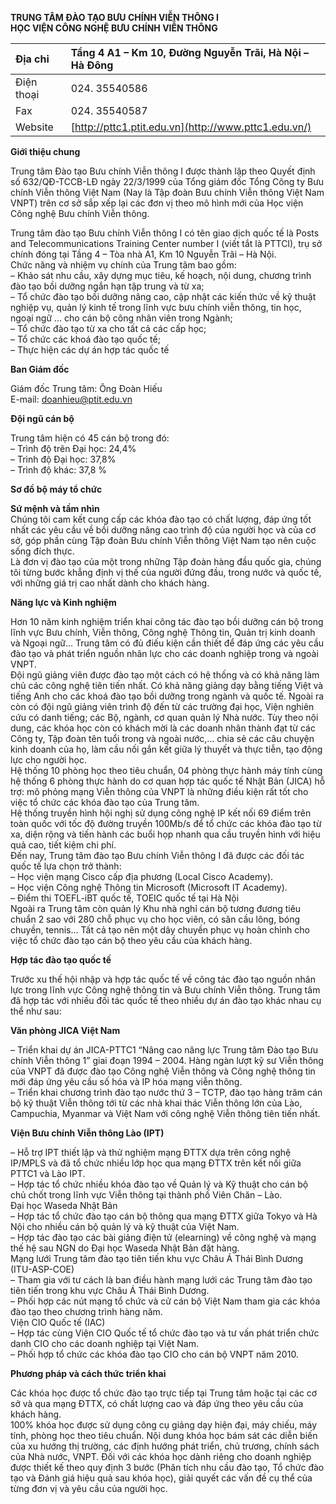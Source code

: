 **TRUNG TÂM ĐÀO TẠO BƯU CHÍNH VIỄN THÔNG I**  
**HỌC VIỆN CÔNG NGHỆ BƯU CHÍNH VIỄN THÔNG**

| Địa chỉ |  Tầng 4 A1 – Km 10, Đường Nguyễn Trãi, Hà Nội – Hà Đông |
| :---- | :---- |
| Điện thoại |   024\. 35540586 |
| Fax |  024\. 35540587 |
| Website |  [http://pttc1.ptit.edu.vn](http://www.pttc1.edu.vn/) |

**Giới thiệu chung**

Trung tâm Đào tạo Bưu chính Viễn thông I được thành lập theo Quyết định số 632/QĐ-TCCB-LĐ ngày 22/3/1999 của Tổng giám đốc Tổng Công ty Bưu chính Viễn thông Việt Nam (Nay là Tập đoàn Bưu chính Viễn thông Việt Nam VNPT) trên cơ sở sắp xếp lại các đơn vị theo mô hình mới của Học viện Công nghệ Bưu chính Viễn thông.

Trung tâm đào tạo Bưu chính Viễn thông I có tên giao dịch quốc tế là Posts and Telecommunications Training Center number I (viết tắt là PTTCI), trụ sở chính đóng tại Tầng 4 – Tòa nhà A1, Km 10 Nguyễn Trãi – Hà Nội.  
Chức năng và nhiệm vụ chính của Trung tâm bao gồm:  
– Khảo sát nhu cầu, xây dựng mục tiêu, kế hoạch, nội dung, chương trình đào tạo bồi dưỡng ngắn hạn tập trung và từ xa;  
– Tổ chức đào tạo bồi dưỡng nâng cao, cập nhật các kiến thức về kỹ thuật nghiệp vụ, quản lý kinh tế trong lĩnh vực bưu chính viễn thông, tin học, ngoại ngữ … cho cán bộ công nhân viên trong Ngành;  
– Tổ chức đào tạo từ xa cho tất cả các cấp học;  
– Tổ chức các khoá đào tạo quốc tế;  
– Thực hiện các dự án hợp tác quốc tế

**Ban Giám đốc**

Giám đốc Trung tâm: Ông Đoàn Hiếu  
E-mail: doanhieu@ptit.edu.vn

**Đội ngũ cán bộ**

Trung tâm hiện có 45 cán bộ trong đó:  
– Trình độ trên Đại học: 24,4%  
– Trình độ Đại học: 37,8%  
– Trình độ khác: 37,8 %

**Sơ đồ bộ máy tổ chức**

**Sứ mệnh và tầm nhìn**  
Chúng tôi cam kết cung cấp các khóa đào tạo có chất lượng, đáp ứng tốt nhất các yêu cầu về bồi dưỡng nâng cao trình độ của người học và của cơ sở, góp phần cùng Tập đoàn Bưu chính Viễn thông Việt Nam tạo nên cuộc sống đích thực.  
Là đơn vị đào tạo của một trong những Tập đoàn hàng đầu quốc gia, chúng tôi từng bước khẳng định vị thế của người đứng đầu, trong nước và quốc tế, với những giá trị cao nhất dành cho khách hàng.

**Năng lực và Kinh nghiệm**

Hơn 10 năm kinh nghiệm triển khai công tác đào tạo bồi dưỡng cán bộ trong lĩnh vực Bưu chính, Viễn thông, Công nghệ Thông tin, Quản trị kinh doanh và Ngoại ngữ… Trung tâm có đủ điếu kiện cần thiết để đáp ứng các yêu cầu đào tạo và phát triển nguồn nhân lực cho các doanh nghiệp trong và ngoài VNPT.  
Đội ngũ giảng viên được đào tạo một cách có hệ thống và có khả năng làm chủ các công nghệ tiên tiến nhất. Có khả năng giảng dạy bằng tiếng Việt và tiếng Anh cho các khoá đào tạo bồi dưỡng trong ngành và quốc tế. Ngoài ra còn có đội ngũ giảng viên trình độ đến từ các trường đại học, Viện nghiên cứu có danh tiếng; các Bộ, ngành, cơ quan quản lý Nhà nước. Tùy theo nội dung, các khóa học còn có khách mời là các doanh nhân thành đạt từ các Công ty, Tập đoàn tên tuổi trong và ngoài nước,… chia sẻ các câu chuyện kinh doanh của họ, làm cầu nối gắn kết giữa lý thuyết và thực tiễn, tạo động lực cho người học.  
Hệ thống 10 phòng học theo tiêu chuẩn, 04 phòng thực hành máy tính cùng hệ thống 6 phòng thực hành do cơ quan hợp tác quốc tế Nhật Bản (JICA) hỗ trợ: mô phỏng mạng Viễn thông của VNPT là những điều kiện rất tốt cho việc tổ chức các khóa đào tạo của Trung tâm.  
Hệ thống truyền hình hội nghị sử dụng công nghệ IP kết nối 69 điểm trên toàn quốc với tốc độ đường truyền 100Mb/s để tổ chức các khóa đào tạo từ xa, diện rộng và tiến hành các buổi họp nhanh qua cầu truyền hình với hiệu quả cao, tiết kiệm chi phí.  
Đến nay, Trung tâm đào tạo Bưu chính Viễn thông I đã được các đối tác quốc tế lựa chọn trở thành:  
– Học viện mạng Cisco cấp địa phương (Local Cisco Academy).  
– Học viện Công nghệ Thông tin Microsoft (Microsoft IT Academy).  
– Điểm thi TOEFL-iBT quốc tế, TOEIC quốc tế tại Hà Nội  
Ngoài ra Trung tâm còn quản lý Khu nhà nghỉ cán bộ tương đương tiêu chuẩn 2 sao với 280 chỗ phục vụ cho học viên, có sân cầu lông, bóng chuyền, tennis… Tất cả tạo nên một dây chuyền phục vụ hoàn chỉnh cho việc tổ chức đào tạo cán bộ theo yêu cầu của khách hàng.

**Hợp tác đào tạo quốc tế**

Trước xu thế hội nhập và hợp tác quốc tế về công tác đào tạo nguồn nhân lực trong lĩnh vực Công nghệ thông tin và Bưu chính Viễn thông. Trung tâm đã hợp tác với nhiều đối tác quốc tế theo nhiều dự án đào tạo khác nhau cụ thể như sau:

**Văn phòng JICA Việt Nam**

– Triển khai dự án JICA-PTTC1 “Nâng cao năng lực Trung tâm Đào tạo Bưu chính Viễn thông 1” giai đoạn 1994 – 2004\. Hàng ngàn lượt kỹ sư Viễn thông của VNPT đã được đào tạo Công nghệ Viễn thông và Công nghệ thông tin mới đáp ứng yêu cầu số hóa và IP hóa mạng viễn thông.  
– Triển khai chương trình đào tạo nước thứ 3 – TCTP, đào tạo hàng trăm cán bộ kỹ thuật Viễn thông tới từ các nhà khai thác Viễn thông lớn của Lào, Campuchia, Myanmar và Việt Nam với công nghệ Viễn thông tiên tiến nhất.

**Viện Bưu chính Viễn thông Lào (IPT)**

– Hỗ trợ IPT thiết lập và thử nghiệm mạng ĐTTX dựa trên công nghệ IP/MPLS và đã tổ chức nhiều lớp học qua mạng ĐTTX trên kết nối giữa PTTC1 và Lào IPT.  
– Hợp tác tổ chức nhiều khóa đào tạo về Quản lý và Kỹ thuật cho cán bộ chủ chốt trong lĩnh vực Viễn thông tại thành phố Viên Chăn – Lào.  
Đại học Waseda Nhật Bản  
– Hợp tác tổ chức đào tạo cán bộ thông qua mạng ĐTTX giữa Tokyo và Hà Nội cho nhiều cán bộ quản lý và kỹ thuật của Việt Nam.  
– Hợp tác đào tạo các bài giảng điện tử (elearning) về công nghệ và mạng thế hệ sau NGN do Đại học Waseda Nhật Bản đặt hàng.  
Mạng lưới Trung tâm đào tạo tiên tiến khu vực Châu Á Thái Bình Dương (ITU-ASP-COE)  
– Tham gia với tư cách là ban điều hành mạng lưới các Trung tâm đào tạo tiên tiến trong khu vực Châu Á Thái Bình Dương.  
– Phối hợp các nút mạng tổ chức và cử cán bộ Việt Nam tham gia các khóa đào tạo theo chương trình hàng năm.  
Viện CIO Quốc tế (IAC)  
– Hợp tác cùng Viện CIO Quốc tế tổ chức đào tạo và tư vấn phát triển chức danh CIO cho các doanh nghiệp tại Việt Nam.  
– Phối hợp tổ chức các khóa đào tạo CIO cho cán bộ VNPT năm 2010\.

**Phương pháp và cách thức triển khai**

Các khóa học được tổ chức đào tạo trực tiếp tại Trung tâm hoặc tại các cơ sở và qua mạng ĐTTX, có chất lượng cao và đáp ứng theo yêu cầu của khách hàng.  
100% khóa học được sử dụng công cụ giảng dạy hiện đại, máy chiếu, máy tính, phòng học theo tiêu chuẩn. Nội dung khóa học bám sát các diễn biến của xu hướng thị trường, các định hướng phát triển, chủ trương, chính sách của Nhà nước, VNPT. Đối với các khóa học dành riêng cho doanh nghiệp được thiết kế theo quy định 3 bước (Phân tích nhu cầu đào tạo, Tổ chức đào tạo và Đánh giá hiệu quả sau khóa học), giải quyết các vấn đề cụ thể của từng đơn vị và yêu cầu của người học.